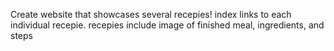 Create website that showcases several recepies! index links to each individual recepie. recepies include image of finished meal, ingredients, and steps
